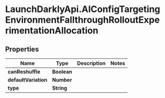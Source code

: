 # LaunchDarklyApi.AIConfigTargetingEnvironmentFallthroughRolloutExperimentationAllocation

## Properties

Name | Type | Description | Notes
------------ | ------------- | ------------- | -------------
**canReshuffle** | **Boolean** |  | 
**defaultVariation** | **Number** |  | 
**type** | **String** |  | 


